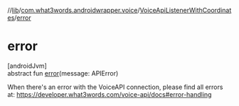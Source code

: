 //[lib](../../../index.md)/[com.what3words.androidwrapper.voice](../index.md)/[VoiceApiListenerWithCoordinates](index.md)/[error](error.md)

# error

[androidJvm]\
abstract fun [error](error.md)(message: APIError)

When there's an error with the VoiceAPI connection, please find all errors at: https://developer.what3words.com/voice-api/docs#error-handling

